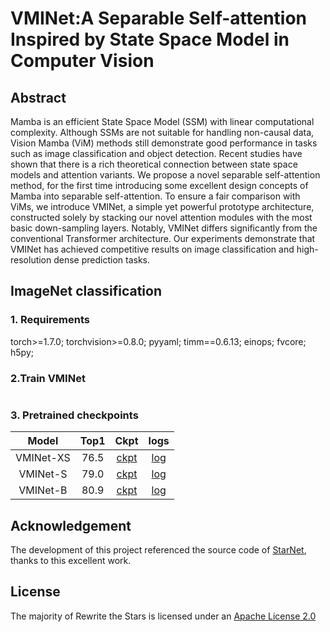 # VMINet:A Separable Self-attention Inspired by State Space Model in Computer Vision

## Abstract

  Mamba is an efficient State Space Model (SSM) with linear computational complexity. Although SSMs are not suitable for handling non-causal data, Vision Mamba (ViM) methods still demonstrate good performance in tasks such as image classification and object detection.
Recent studies have shown that there is a rich theoretical connection between state space models and attention variants. We propose a novel separable self-attention method, for the first time introducing some excellent design concepts of Mamba into separable self-attention.
To ensure a fair comparison with ViMs, we introduce VMINet, a simple yet powerful prototype architecture, constructed solely by stacking our novel attention modules with the most basic down-sampling layers. Notably, VMINet differs significantly from the conventional 
Transformer architecture. Our experiments demonstrate that VMINet has achieved competitive results on image classification and high-resolution dense prediction tasks.

## ImageNet classification
### 1. Requirements
torch>=1.7.0; torchvision>=0.8.0; pyyaml; timm==0.6.13; einops; fvcore; h5py;

### 2.Train VMINet
```python3 -m torch.distributed.launch --nproc_per_node=3 train_imagenet.py --data {path-to-imagenet} --model {starnet-variants} -b 256 --lr 1e-3 --weight-decay 0.025 --aa rand-m1-mstd0.5-inc1 --cutmix 0.2 --color-jitter 0. --drop-path 0.
```
### 3. Pretrained checkpoints
|Model|Top1|Ckpt|logs|
|:-----:|:----:|:----:|:----:|
|VMINet-XS|76.5| [ckpt]() | [log]() |
|VMINet-S|79.0|[ckpt]()  |  [log]()|
|VMINet-B|80.9|  [ckpt]()|[log]()  |

## Acknowledgement
The development of this project referenced the source code of [StarNet](https://github.com/ma-xu/Rewrite-the-Stars/tree/main/imagenet), thanks to this excellent work.

## License
The majority of Rewrite the Stars is licensed under an [Apache License 2.0](https://github.com/ma-xu/Rewrite-the-Stars/blob/main/LICENSE)
